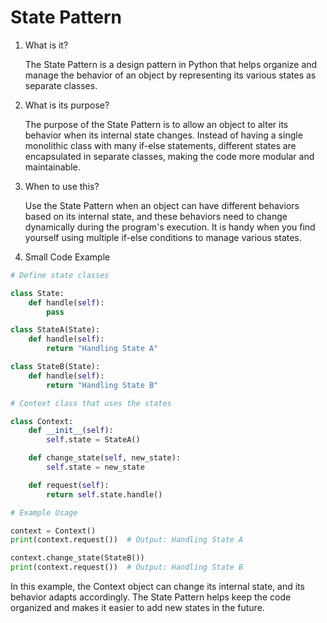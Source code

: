 # State Pattern

1. What is it?

   The State Pattern is a design pattern in Python that helps organize and manage the behavior of an object by representing its various states as separate classes.

2. What is its purpose?

   The purpose of the State Pattern is to allow an object to alter its behavior when its internal state changes. Instead of having a single monolithic class with many if-else statements, different states are encapsulated in separate classes, making the code more modular and maintainable.

3. When to use this?

   Use the State Pattern when an object can have different behaviors based on its internal state, and these behaviors need to change dynamically during the program's execution. It is handy when you find yourself using multiple if-else conditions to manage various states.

4. Small Code Example

```python
# Define state classes

class State:
    def handle(self):
        pass

class StateA(State):
    def handle(self):
        return "Handling State A"

class StateB(State):
    def handle(self):
        return "Handling State B"

# Context class that uses the states

class Context:
    def __init__(self):
        self.state = StateA()

    def change_state(self, new_state):
        self.state = new_state

    def request(self):
        return self.state.handle()

# Example Usage

context = Context()
print(context.request())  # Output: Handling State A

context.change_state(StateB())
print(context.request())  # Output: Handling State B

```

In this example, the Context object can change its internal state, and its behavior adapts accordingly. The State Pattern helps keep the code organized and makes it easier to add new states in the future.
